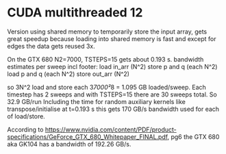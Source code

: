 # CUDA multithreaded 12
Version using shared memory to temporarily store the input array, gets great speedup because loading into shared memory is fast and except for edges the data gets reused 3x.

On the GTX 680 N2=7000, TSTEPS=15 gets about 0.193 s.
bandwidth estimates per sweep incl footer:
    load in_arr (N^2)
    store p and q (each N^2)
    load p and q (each N^2)
    store out_arr (N^2)

so 3N^2 load and store each
3*7000²*8 = 1.095 GB loaded/sweep.
Each timestep has 2 sweeps and with TSTEPS=15 there are 30 sweeps total.
So 32.9 GB/run
Including the time for random auxiliary kernels like transpose/initialise at t=0.193 s this gets 170 GB/s bandwidth used for each of load/store.

According to https://www.nvidia.com/content/PDF/product-specifications/GeForce_GTX_680_Whitepaper_FINAL.pdf, pg6 the GTX 680 aka GK104 has a bandwidth of 192.26 GB/s.